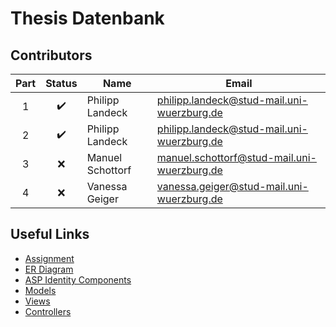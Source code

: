 # Thesis Datenbank

## Contributors

| Part | Status | Name | Email |
| :---: | :---: | --- | --- |
| 1 | ✔️ | Philipp Landeck | philipp.landeck@stud-mail.uni-wuerzburg.de |
| 2 | ✔️ | Philipp Landeck | philipp.landeck@stud-mail.uni-wuerzburg.de |
| 3 | ❌ | Manuel Schottorf | manuel.schottorf@stud-mail.uni-wuerzburg.de |
| 4 | ❌ | Vanessa Geiger | vanessa.geiger@stud-mail.uni-wuerzburg.de |

## Useful Links

* [Assignment](Aufgabenstellung.pdf)
* [ER Diagram](ER-Diagramm.pdf)
* [ASP Identity Components](ThesisDatenbank/Areas/Identity)
* [Models](ThesisDatenbank/Models)
* [Views](ThesisDatenbank/Views)
* [Controllers](ThesisDatenbank/Controllers)
